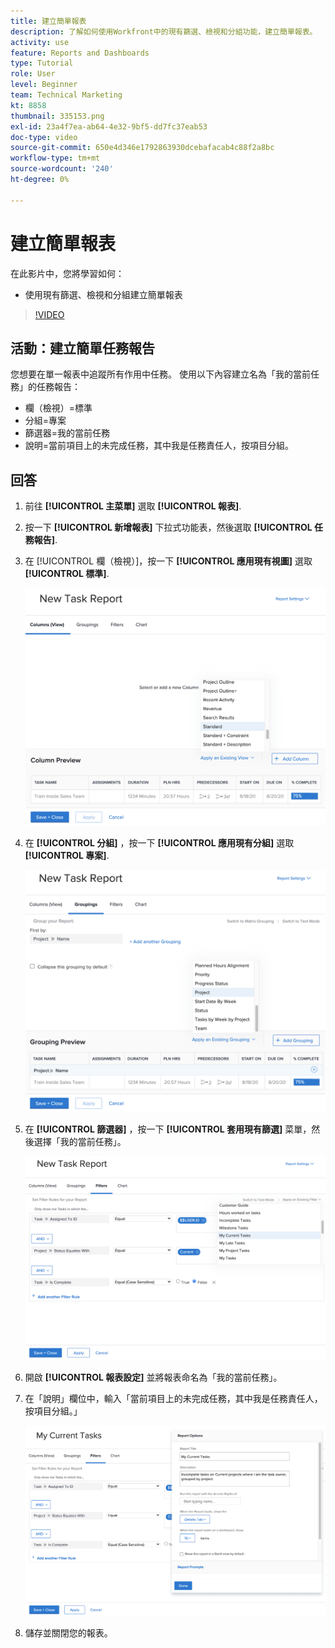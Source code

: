 ```yaml
---
title: 建立簡單報表
description: 了解如何使用Workfront中的現有篩選、檢視和分組功能，建立簡單報表。
activity: use
feature: Reports and Dashboards
type: Tutorial
role: User
level: Beginner
team: Technical Marketing
kt: 8858
thumbnail: 335153.png
exl-id: 23a4f7ea-ab64-4e32-9bf5-dd7fc37eab53
doc-type: video
source-git-commit: 650e4d346e1792863930dcebafacab4c88f2a8bc
workflow-type: tm+mt
source-wordcount: '240'
ht-degree: 0%

---
```


# 建立簡單報表

在此影片中，您將學習如何：

* 使用現有篩選、檢視和分組建立簡單報表

>[!VIDEO](https://video.tv.adobe.com/v/335153/?quality=12&learn=on)

## 活動：建立簡單任務報告

您想要在單一報表中追蹤所有作用中任務。 使用以下內容建立名為「我的當前任務」的任務報告：

* 欄（檢視）=標準
* 分組=專案
* 篩選器=我的當前任務
* 說明=當前項目上的未完成任務，其中我是任務責任人，按項目分組。

## 回答

1. 前往 **[!UICONTROL 主菜單]** 選取 **[!UICONTROL 報表]**.
1. 按一下 **[!UICONTROL 新增報表]** 下拉式功能表，然後選取 **[!UICONTROL 任務報告]**.
1. 在 [!UICONTROL 欄（檢視）]，按一下 **[!UICONTROL 應用現有視圖]** 選取 **[!UICONTROL 標準]**.

   ![在任務報表中建立列的螢幕影像](assets/simple-task-report-columns.png)

1. 在 **[!UICONTROL 分組]** ，按一下 **[!UICONTROL 應用現有分組]** 選取 **[!UICONTROL 專案]**.

   ![在任務報表中建立分組的螢幕影像](assets/simple-task-report-groupings.png)

1. 在 **[!UICONTROL 篩選器]** ，按一下 **[!UICONTROL 套用現有篩選]** 菜單，然後選擇「我的當前任務」。

   ![在任務報表中建立篩選器的螢幕影像](assets/simple-task-report-filters.png)

1. 開啟 **[!UICONTROL 報表設定]** 並將報表命名為「我的當前任務」。
1. 在「說明」欄位中，輸入「當前項目上的未完成任務，其中我是任務責任人，按項目分組。」

   ![任務報表中報表設定螢幕的影像](assets/simple-task-report-report-settings.png)

1. 儲存並關閉您的報表。
